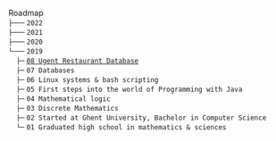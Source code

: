 Roadmap\
`├───` `2022` \
`├───` `2021` \
`├───` `2020` \
`└───` `2019` \
 `├─` [`08 Ugent Restaurant Database`](roadmap/2019/08%20Ugent%20Restaurant%20Database/README.md)\
 `├─` `07 Databases`\
 `├─` `06 Linux systems & bash scripting`\
 `├─` `05 First steps into the world of Programming with Java`\
 `├─` `04 Mathematical logic`\
 `├─` `03 Discrete Mathematics`\
 `├─` `02 Started at Ghent University, Bachelor in Computer Science`\
 `└─` `01 Graduated high school in mathematics & sciences`
